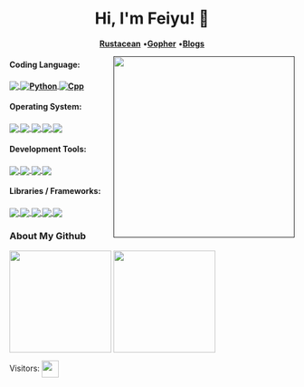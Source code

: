 <!--
**Dasai-Hzm/Dasai-Hzm** is a ✨ _special_ ✨ repository because its `README.md` (this file) appears on your GitHub profile.

Here are some ideas to get you started:

- 🔭 I’m currently working on ...
- 🌱 I’m currently learning ...
- 👯 I’m looking to collaborate on ...
- 🤔 I’m looking for help with ...
- 💬 Ask me about ...
- 📫 How to reach me: ...
- 😄 Pronouns: ...
- ⚡ Fun fact: ...
-->

<h1 align="center">
  Hi, I'm Feiyu! 👋
</h1>

<p align="center">
    <b><a href="https://github.com/rust-lang/rust">Rustacean</a></b>
    •<b><a href="https://github.com/golang/go">Gopher</a></b>
    •<b><a href="https://bi-zx.github.io/fastpages/">Blogs</a></b>
    <!-- •<b><a href="647617764@qq.com">Email</a></b> -->
</p>

<a href="" target="_blank"><img align="right" src="https://octodex.github.com/images/justicetocat.jpg" width="320" height="320"/></a>

#### Coding Language:
<h4 align="left">
<!--     <b><a>Coding Language</a></b> -->
    <a href="https://www.rust-lang.org/"> <img src="https://img.shields.io/badge/rust-d07f4f.svg?&style=for-the-badge&logo=rust&logoColor=white" align="center" /> </a>
<!--     <a href="https://golang.org/"> <img src="https://img.shields.io/badge/go-00ADD8.svg?&style=for-the-badge&logo=go&logoColor=white"/> </a> -->
<!--     <a href="https://elixir-lang.org/"> <img src="https://img.shields.io/badge/elixir-9a3ea8?style=for-the-badge&logo=elixir&logoColor=white"/> </a> -->
    <a href="https://www.python.org/"> <img src="https://img.shields.io/badge/python-3776AB?style=for-the-badge&logo=python&logoColor=white" alt="Python" align="center" /> </a>
    <a href=""> <img src="https://img.shields.io/badge/cpp-00599C?style=for-the-badge&logo=cplusplus&logoColor=FFFFFF" alt="Cpp" align="center" /> </a>
<!--     <a href="https://www.lua.org/"> <img src="https://img.shields.io/badge/lua-2C2D72.svg?&style=for-the-badge&logo=lua&logoColor=white"/> </a> -->
<!--     <a href="https://www.typescriptlang.org/"> <img src="https://img.shields.io/badge/typescript-007ACC.svg?&style=for-the-badge&logo=typescript&logoColor=white"/> </a> -->
<!--     <a href="https://www.haskell.org/">  <img src="https://img.shields.io/badge/haskell-5D4F85?style=for-the-badge&logo=haskell&logoColor=white" alt="Haskell" /> </a> -->
<!--     <a href="https://www.ruby-lang.org/"> <img src="https://img.shields.io/badge/ruby-CC342D?style=for-the-badge&logo=ruby&logoColor=white" alt="Ruby" /> </a> -->
</h4>

#### Operating System:
<h4 align="left">
<!--     <b><a>Operating System</a></b> -->
<!--     <a href="https://neovim.io/"> <img src="https://img.shields.io/badge/neovim-%2357A143.svg?&style=for-the-badge&logo=neovim&logoColor=white"/> </a> -->
    <a href="https://www.archlinux.org/"> <img src="https://img.shields.io/badge/arch-%231793d1.svg?&style=for-the-badge&logo=arch-linux&logoColor=white" align="center" /> </a>
<!--     <a href=""> <img src="https://img.shields.io/badge/win10-%23008080.svg?&style=for-the-badge&logo=windows&logoColor=white"/> </a> -->
    <a href="https://github.com/Microsoft/Terminal/"> <img src="https://img.shields.io/badge/wt-%234d4d4d.svg?&style=for-the-badge&logo=windows-terminal&logoColor=white" align="center" /> </a>
    <a href=""> <img src="https://img.shields.io/badge/linux-FCC624?style=for-the-badge&logo=linux&logoColor=ffffff" align="center" /> </a>
    <a href=""> <img src="https://img.shields.io/badge/ubuntu-E95420?style=for-the-badge&logo=ubuntu&logoColor=ffffff" align="center" /> </a>
    <a href=""> <img src="https://img.shields.io/badge/windows11-0078D4?style=for-the-badge&logo=windows11&logoColor=ffffff" align="center" /> </a>
</h4>

#### Development Tools:
<h4 align="left">
<!--     <b><a>Development Tools</a></b> -->
    <a href=""> <img src="https://img.shields.io/badge/markdown-000000?style=for-the-badge&logo=markdown&logoColor=ffffff" align="center" /> </a>
    <a href=""> <img src="https://img.shields.io/badge/git-F05032?style=for-the-badge&logo=git&logoColor=ffffff" align="center" /> </a>
    <a href=""> <img src="https://img.shields.io/badge/visual%20studio%20code-007ACC?style=for-the-badge&logo=visualstudiocode&logoColor=ffffff" align="center" /> </a>
    <a href=""> <img src="https://img.shields.io/badge/gnu%20bash-4EAA25?style=for-the-badge&logo=gnubash&logoColor=ffffff" align="center" /> </a>
</h4>

#### Libraries / Frameworks:
<h4 align="left">
<!--     <b><a>Libraries / Frameworks</a></b> -->
    <a href=""> <img src="https://img.shields.io/badge/pytorch-EE4C2C?style=for-the-badge&logo=pytorch&logoColor=ffffff" align="center" /> </a>
    <a href=""> <img src="https://img.shields.io/badge/tensorflow-FF6F00?style=for-the-badge&logo=tensorflow&logoColor=ffffff" align="center" /> </a>
    <a href=""> <img src="https://img.shields.io/badge/ros-22314E?style=for-the-badge&logo=ros&logoColor=ffffff" align="center" /> </a>
    <a href=""> <img src="https://img.shields.io/badge/huggingface-FFD21E?style=for-the-badge&logo=huggingface&logoColor=ffffff" align="center" /> </a>
    <a href=""> <img src="https://img.shields.io/badge/opencv-5C3EE8?style=for-the-badge&logo=opencv&logoColor=ffffff" align="center" /> </a>
</h4>

<!--
<div align="center">
  <img src="https://octodex.github.com/images/justicetocat.jpg" width="320" height="320">
  <img src="https://octodex.github.com/images/daftpunktocat-thomas.gif" width="320" height="320">
  <img src="https://octodex.github.com/images/daftpunktocat-guy.gif" width="320" height="320"> 
</div>
-->

<!--
### Languages and Tools

  **Python**:
  [![Python](https://img.shields.io/badge/-Python-black?style=flat&logo=python&link=https://github.com/Quananhle/Python-AWS-TradingAI)](https://github.com/Quananhle/Python-AWS-TradingAI)
  [![PyTorch](https://img.shields.io/badge/-PyTorch-EE4C2C?style=flat&logo=PyTorch&logoColor=white&link=https://github.com/Quananhle/Python-AWS-TradingAI)](https://github.com/Quananhle/Python-AWS-TradingAI)
  [![Pandas](https://img.shields.io/badge/-Pandas-150458?style=flat&logo=Pandas&link=https://github.com/Quananhle/Python-AWS-TradingAI)](https://github.com/Quananhle/Python-AWS-TradingAI)
  [![Numpy](https://img.shields.io/badge/-Numpy-lightgray?style=flat&logo=Numpy&logoColor=white&link=https://github.com/Quananhle/Python-AWS-TradingAI)](https://github.com/Quananhle/Python-AWS-TradingAI)
  [![Scipy](https://img.shields.io/badge/-Scipy-blue?style=flat&logo=Scipy&logoColor=white&link=https://github.com/Quananhle/Python-AWS-TradingAI)](https://github.com/Quananhle/Python-AWS-TradingAI)
  [![Matplotlib](https://img.shields.io/badge/-Matplotlib-black?style=flat&logo=Matplotlib&logoColor=white&link=https://github.com/Quananhle/Python-AWS-TradingAI)](https://github.com/Quananhle/Python-AWS-TradingAI)
  [![Keras](https://img.shields.io/badge/-Keras-D00000?style=flat&logo=Keras&link=https://github.com/Quananhle/Python-AWS-TradingAI)](https://github.com/Quananhle/Python-AWS-TradingAI)
  [![Tensorflow](https://img.shields.io/badge/-Tensorflow-gray?style=flat&logo=tensorflow&link=https://github.com/Quananhle/Python-AWS-TradingAI)](https://github.com/Quananhle/Python-AWS-TradingAI) 

  **Java**: 
  [![Java](https://img.shields.io/badge/Java-orange?style=flat&logo=java&logoColor=white&link=https://github.com/Quananhle/OOP-JAVA-and-Android-App-Developer)](https://github.com/Quananhle/OOP-JAVA-and-Android-App-Developer) 
  [![Spring](https://img.shields.io/badge/-Spring-lightgray?style=flat&logo=spring&link=https://github.com/Quananhle/Java-Web-Developer)](https://github.com/Quananhle/Java-Web-Developer)
  [![SpringBoot](https://img.shields.io/badge/-Springboot-black?style=flat&logo=springboot&link=https://github.com/Quananhle/Java-Web-Developer)](https://github.com/Quananhle/Java-Web-Developer)
  [![Maven](https://img.shields.io/badge/Maven-C71A36?style=flat&logo=apache-maven&link=hhttps://github.com/Quananhle/Java-Web-Developer)](https://github.com/Quananhle/Java-Web-Developer) 
  [![Gradle](https://img.shields.io/badge/Gradle-02303A?style=flat&logo=gradle&link=hhttps://github.com/Quananhle/Java-Web-Developer)](https://github.com/Quananhle/Java-Web-Developer)
  [![Jenkins](https://img.shields.io/badge/Jenkins-gray?style=flat&logo=jenkins&link=hhttps://github.com/Quananhle/Java-Web-Developer)](https://github.com/Quananhle/Java-Web-Developer) 
  [![XML](https://img.shields.io/badge/-XML-orange?style=flat&logo=xml&link=https://github.com/Quananhle/Java-Web-Developer)](https://github.com/Quananhle/Java-Web-Developer)
  [![JSON](https://img.shields.io/badge/-JSON-lightgray?style=flat&logo=json&link=https://github.com/Quananhle/Java-Web-Developer)](https://github.com/Quananhle/Java-Web-Developer)

  **JavaScript**: 
  [![JavaScript](https://img.shields.io/badge/-JavaScript-black?style=flat&logo=javascript&link=https://github.com/Quananhle/Front-End-Dev)](https://github.com/Quananhle/Front-End-Dev)
  [![HTML5](https://img.shields.io/badge/-HTML5-E34F26?style=flat&logo=html5&logoColor=white&link=https://github.com/Quananhle/Front-End-Dev)](https://github.com/Quananhle/Front-End-Dev) 
  [![CSS3](https://img.shields.io/badge/-CSS3-1572B6?style=flat&logo=css3&link=https://github.com/Quananhle/Front-End-Dev)](https://github.com/Quananhle/Front-End-Dev) 
  [![Bootstrap](https://img.shields.io/badge/-Bootstrap-purple?style=flat&logo=bootstrap&link=https://github.com/Quananhle/Front-End-Dev)](https://github.com/Quananhle/Front-End-Dev) 

  **SQL:**
  [![SQL](https://img.shields.io/badge/-SQL-orange?style=flat&logo=sql&link=https://github.com/Quananhle)](https://github.com/Quananhle)
  [![MySQL](https://img.shields.io/badge/-MySQL-lightgray?style=flat&logo=mysql&link=https://github.com/Quananhle)](https://github.com/Quananhle)
  [![PostgreSQL](https://img.shields.io/badge/-PostgreSQL-blue?style=flat&logo=postgresql&link=https://github.com/Quananhle)](https://github.com/Quananhle)

**Software Development:**
[![IntelliJ IDEA](https://img.shields.io/badge/-red?style=flat&logo=IntelliJ-IDEA&logoColor=white&link=https://github.com/Quananhle "IntelliJ IDEA")](https://github.com/Quananhle)
[![Docker](https://img.shields.io/badge/-2496ED?style=flat&logo=Docker&logoColor=white&link=https://github.com/Quananhle "Docker")](https://github.com/Quananhle)
[![Android Studio](https://img.shields.io/badge/-3DDC84?style=flat&logo=Android-Studio&logoColor=white&link=https://github.com/Quananhle "Android Studio" )](https://github.com/Quananhle)
[![Vim](https://img.shields.io/badge/-019733?style=flat&logo=Vim&logoColor=white&link=https://github.com/Quananhle "Vim")](https://github.com/Quananhle)
-->

<!--
### Languages and Tools

![HTML5 Badge](https://img.shields.io/badge/HTML5-E34F26?logo=html5&logoColor=fff&style=flat)
![CSS3 Badge](https://img.shields.io/badge/CSS3-1572B6?logo=css3&logoColor=fff&style=flat)
![JavaScript Badge](https://img.shields.io/badge/JavaScript-F7DF1E?logo=javascript&logoColor=000&style=flat)
![React Badge](https://img.shields.io/badge/React-61DAFB?logo=react&logoColor=000&style=flat)
![Vue.js Badge](https://img.shields.io/badge/Vue.js-4FC08D?logo=vuedotjs&logoColor=fff&style=flat)

![TypeScript Badge](https://img.shields.io/badge/TypeScript-3178C6?logo=typescript&logoColor=fff&style=flat)
![Node.js Badge](https://img.shields.io/badge/Node.js-393?logo=nodedotjs&logoColor=fff&style=flat)
![Vite Badge](https://img.shields.io/badge/Vite-646CFF?logo=vite&logoColor=fff&style=flat)

![Linux Badge](https://img.shields.io/badge/Linux-FCC624?logo=linux&logoColor=000&style=flat)
![Windows Badge](https://img.shields.io/badge/Windows-0078D6?logo=windows&logoColor=fff&style=flat)
![Visual Studio Code Badge](https://img.shields.io/badge/Visual%20Studio%20Code-007ACC?logo=visualstudiocode&logoColor=fff&style=flat)
![GitHub Badge](https://img.shields.io/badge/GitHub-181717?logo=github&logoColor=fff&style=flat)
-->

### About My Github

<div align="left">
  <img height='180' src="https://github-readme-stats.vercel.app/api/top-langs/?username=bi-zx&layout=compact&langs_count=8" align="center" />
  <img height='180' src="https://github-readme-stats.vercel.app/api?username=bi-zx&show_icons=true" align="center" />
</div> 

Visitors: <img height='30' src="https://profile-counter.glitch.me/bi-zx/count.svg" align="center" />
